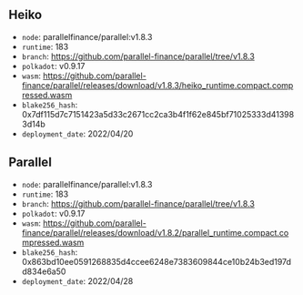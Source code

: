 ## Heiko

- `node`: parallelfinance/parallel:v1.8.3
- `runtime`: 183
- `branch`: https://github.com/parallel-finance/parallel/tree/v1.8.3
- `polkadot`: v0.9.17
- `wasm`: https://github.com/parallel-finance/parallel/releases/download/v1.8.3/heiko_runtime.compact.compressed.wasm
- `blake256_hash`: 0x7df115d7c7151423a5d33c2671cc2ca3b4f1f62e845bf71025333d413983d14b
- `deployment_date`: 2022/04/20

## Parallel

- `node`: parallelfinance/parallel:v1.8.3
- `runtime`: 183
- `branch`: https://github.com/parallel-finance/parallel/tree/v1.8.3
- `polkadot`: v0.9.17
- `wasm`: https://github.com/parallel-finance/parallel/releases/download/v1.8.2/parallel_runtime.compact.compressed.wasm
- `blake256_hash`: 0x863bd10ee0591268835d4ccee6248e7383609844ce10b24b3ed197dd834e6a50
- `deployment_date`: 2022/04/28
